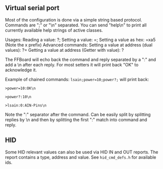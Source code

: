 ## Virtual serial port
Most of the configuration is done via a simple string based protocol.
Commands are ";" or "\n" separated.
You can send "help\n" to print all currently available help strings of active classes.

Usages:
Reading a value: <cmd>?;
Setting a value: <cmd>=<int>;
Setting a value as hex: <cmd>=xa5 (Note the x prefix)
Advanced commands:
Setting a value at address (dual values): <cmd>?<addr>=<val>
Getting a value at address (Getter with value): <cmd>?<addr>

The FFBoard will echo back the command and reply separated by a ":" and add a \n after each reply.
For most setters it will print back "OK" to acknowledge it.

Example of chained commands:
`lsain;power=10;power?;`
will print back:

`>power=10:OK\n`

`>power?:10\n`

`>lsain:0:AIN-Pins\n`

Note the ":" separator after the command. Can be easily split by splitting replies by \n and then by splitting the first ":" match into command and reply.

## HID
Some HID relevant values can also be used via HID IN and OUT reports.
The report contains a type, address and value.
See `hid_cmd_defs.h` for available ids.